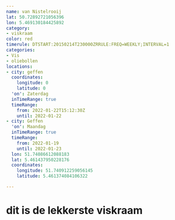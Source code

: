 ```yaml
---
name: van Nistelrooij
lat: 50.72892721056396
lon: 5.469130184425892
category:
- viskraam
color: red
timerule: DTSTART:20150214T230000ZRRULE:FREQ=WEEKLY;INTERVAL=1
categories:
- Vis
- oliebollen
locations:
- city: geffen
  coordinates:
    longitude: 0
    latitude: 0
  'on': Zaterdag
  inTimeRange: true
  timeRange:
    from: 2022-01-22T15:12:30Z
    until: 2022-01-22
- city: Geffen
  'on': Maandag
  inTimeRange: true
  timeRange:
    from: 2022-01-19
    until: 2022-01-23
  lon: 51.74086612088183
  lat: 5.461437950228176
  coordinates:
    longitude: 51.740912259056145
    latitude: 5.461374084106322

---
```

# dit is de lekkerste viskraam